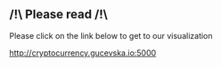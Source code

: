 ## /!\ Please read /!\

Please click on the link below to get to our visualization

http://cryptocurrency.gucevska.io:5000
